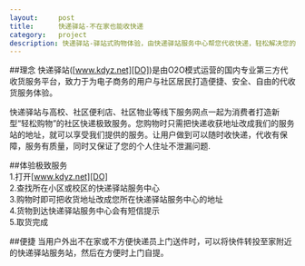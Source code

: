 ```yaml
---
layout:		post
title:		快递驿站-不在家也能收快递
category:	project
description: 快递驿站-驿站式购物体验，由快递驿站服务中心帮您代收快递，轻松解决您的网络购物问题
---
```


##理念
快递驿站([www.kdyz.net][DO])是由O2O模式运营的国内专业第三方代收货服务平台，致力于为电子商务的用户与社区居民打造便捷、安全、自由的代收货服务体验。   

快递驿站与高校、社区便利店、社区物业等线下服务网点一起为消费者打造新型“轻松购物”的社区快递极致服务。您购物时只需把快递收获地址改成我们的服务站的地址，就可以享受我们提供的服务。让用户做到可以随时收快递，代收有保障，服务有质量，同时又保证了您的个人住址不泄漏问题.   

##体验极致服务   
1.打开[www.kdyz.net][DO]   
2.查找所在小区或校区的快递驿站服务中心   
3.购物时即可把收货地址改成您所在快递驿站服务中心的地址   
4.货物到达快递驿站服务中心会有短信提示   
5.取货完成   

##便捷
当用户外出不在家或不方便快递员上门送件时，可以将快件转投至家附近的快递驿站服务站，然后在方便时上门自提。

[DO]: http://www.kdyz.net "www.kdyz.net"
